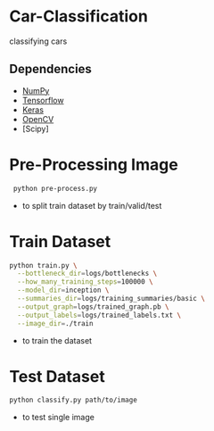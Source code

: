 # Car-Classification
classifying cars

## Dependencies

- [NumPy](http://docs.scipy.org/doc/numpy-1.10.1/user/install.html)
- [Tensorflow](https://www.tensorflow.org/versions/r0.8/get_started/os_setup.html)
- [Keras](https://keras.io/#installation)
- [OpenCV](https://opencv-python-tutroals.readthedocs.io/en/latest/)
- [Scipy]

# Pre-Processing Image
```bash
 python pre-process.py 
```
- to split train dataset by train/valid/test

# Train Dataset
```bash
python train.py \
  --bottleneck_dir=logs/bottlenecks \
  --how_many_training_steps=100000 \
  --model_dir=inception \
  --summaries_dir=logs/training_summaries/basic \
  --output_graph=logs/trained_graph.pb \
  --output_labels=logs/trained_labels.txt \
  --image_dir=./train
```
- to train the dataset

# Test Dataset
```bash
python classify.py path/to/image 
```
- to test single image 
